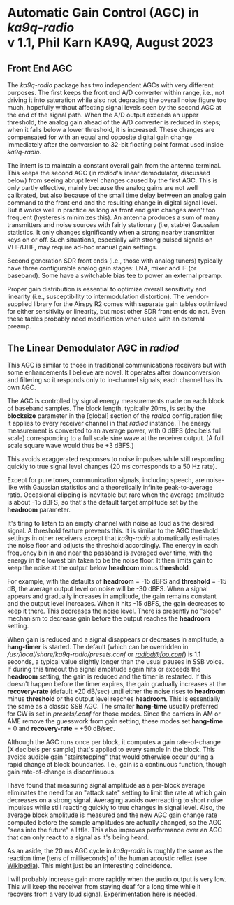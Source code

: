 Automatic Gain Control (AGC) in *ka9q-radio*  
v 1.1, Phil Karn KA9Q, August 2023
============================================


Front End AGC
-------------

The *ka9q-radio* package has two independent AGCs with very different
purposes. The first keeps the front end A/D converter within range,
i.e., not driving it into saturation while also not degrading the
overall noise figure too much, hopefully without affecting signal
levels seen by the second AGC at the end of the signal path. When the
A/D output exceeds an upper threshold, the analog gain ahead of the
A/D converter is reduced in steps; when it falls below a lower
threshold, it is increased. These changes are compensated for with an
equal and opposite digital gain change immediately after the
conversion to 32-bit floating point format used inside *ka9q-radio*.

The intent is to maintain a constant overall gain from the antenna
terminal. This keeps the second AGC (in *radiod*'s linear demodulator,
discussed below) from seeing abrupt level changes caused by the first
AGC.  This is only partly effective, mainly because the analog gains
are not well calibrated, but also because of the small time delay
between an analog gain command to the front end and the resulting
change in digital signal level.  But it works well in practice as long
as front end gain changes aren't too frequent (hysteresis minimizes
this). An antenna produces a sum of many transmitters and noise
sources with fairly stationary (i.e, stable) Gaussian statistics. It
only changes significantly when a strong nearby transmitter keys on or
off.  Such situations, especially with strong pulsed signals on
VHF/UHF, may require ad-hoc manual gain settings.

Second generation SDR front ends (i.e., those with analog tuners)
typically have three configurable analog gain stages: LNA, mixer and
IF (or baseband).  Some have a switchable bias tee to power an
external preamp.

Proper gain distribution is essential to optimize overall sensitivity
and linearity (i.e., susceptibility to intermodulation
distortion). The vendor-supplied library for the Airspy R2 comes with
separate gain tables optimized for either sensitivity or linearity,
but most other SDR front ends do not. Even these tables probably need
modification when used with an external preamp.


The Linear Demodulator AGC in *radiod*
--------------------------------------

This AGC is similar to those in traditional communications receivers
but with some enhancements I believe are novel. It operates after
downconversion and filtering so it responds only to in-channel signals;
each channel has its own AGC.

The AGC is controlled by signal energy measurements made on each block
of baseband samples.  The block length, typically 20ms, is set
by the **blocksize** parameter in the [global] section of the *radiod*
configuration file; it applies to every receiver channel in that
*radiod* instance. The energy measurement is converted to an average
power, with 0 dBFS (decibels full scale) corresponding to a full scale
sine wave at the receiver output. (A full scale square wave would thus
be +3 dBFS.)

This avoids exaggerated responses to noise impulses
while still responding quickly to true signal level changes (20 ms
corresponds to a 50 Hz rate).

Except for pure tones, communication signals, including speech, are
noise-like with Gaussian statistics and a theoretically infinite
peak-to-average ratio. Occasional clipping is inevitable but rare
when the average amplitude is about -15 dBFS, so that's the default
target amplitude set by the **headroom** parameter.

It's tiring to listen to an empty channel with noise as loud as the
desired signal. A threshold feature prevents this. It is similar to
the AGC threshold settings in other receivers except that *ka9q-radio*
automatically estimates the noise floor and adjusts the threshold
accordingly. The energy in each frequency bin in and near the passband
is averaged over time, with the energy in the lowest bin taken to be
the noise floor.  It then limits gain to keep the noise at the output
below **headroom** minus **threshold**.

For example, with the defaults of **headroom** = -15 dBFS and
**threshold** = -15 dB, the average output level on noise will be -30
dBFS. When a signal appears and gradually increases in amplitude, the
gain remains constant and the output level increases. When it hits -15
dBFS, the gain decreases to keep it there. This decreases the noise
level.  There is presently no "slope" mechanism to decrease gain
before the output reaches the **headroom** setting.

When gain is reduced and a signal disappears or decreases in
amplitude, a **hang-timer** is started. The default (which can be
overridden in */usr/local/share/ka9q-radio/presets.conf* or
*radiod@foo.conf*) is 1.1 seconds, a typical value slightly longer than
the usual pauses in SSB voice.  If during this timeout the signal
amplitude again hits or exceeds the **headroom** setting, the gain is
reduced and the timer is restarted. If this doesn't happen before the
timer expires, the gain gradually increases at the
**recovery-rate** (default +20 dB/sec) until either the noise rises to
**headroom** minus **threshold** or the output level reaches
**headroom**. This is essentially the same as a classic SSB AGC. The
smaller **hang-time** usually preferred for CW is set in
*presets/.conf* for those modes. Since the carriers in AM or AME
remove the guesswork from gain setting, these modes set
**hang-time** = 0 and **recovery-rate** = +50 dB/sec.

Although the AGC runs once per block, it computes a gain
rate-of-change (X decibels per sample) that's applied to every sample
in the block. This avoids audible gain "stairstepping" that would
otherwise occur during a rapid change at block boundaries. I.e., gain
is a continuous function, though gain rate-of-change is discontinuous.

I have found that measuring signal amplitude as a per-block average
eliminates the need for an "attack rate" setting to limit the rate at
which gain decreases on a strong signal. Averaging avoids overreacting
to short noise impulses while still reacting quickly to true changes
in signal level. Also, the average block amplitude is measured and the
new AGC gain change rate computed before the sample amplitudes are
actually changed, so the AGC "sees into the future" a little. This
also improves performance over an AGC that can only react to a signal
as it's being heard.

As an aside, the 20 ms AGC cycle in *ka9q-radio* is roughly the same
as the reaction time (tens of milliseconds) of the human acoustic
reflex (see [Wikipedia](https://en.wikipedia.org/wiki/Acoustic_reflex)).
This might just be an interesting coincidence.

I will probably increase gain more rapidly when the
audio output is very low. This will keep the receiver from staying
deaf for a long time while it recovers from a very loud signal.
Experimentation here is needed.

